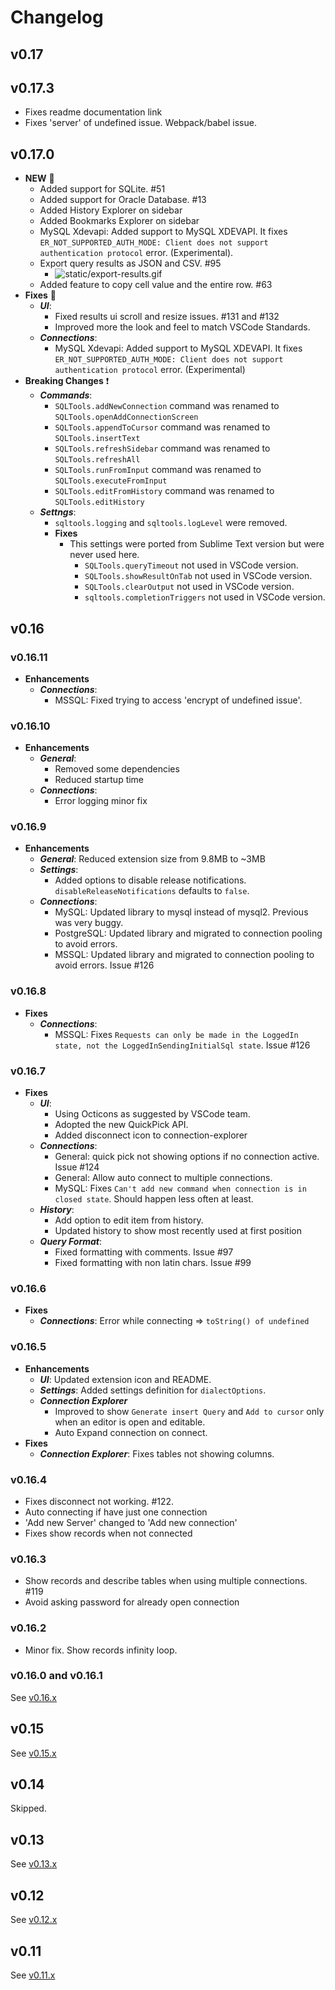 # Changelog

## v0.17

## v0.17.3

* Fixes readme documentation link
* Fixes 'server' of undefined issue. Webpack/babel issue.

## v0.17.0

* **NEW** 🎉
  * Added support for SQLite. \#51
  * Added support for Oracle Database. \#13
  * Added History Explorer on sidebar
  * Added Bookmarks Explorer on sidebar
  * MySQL Xdevapi: Added support to MySQL XDEVAPI. It fixes `ER_NOT_SUPPORTED_AUTH_MODE: Client does not support authentication protocol` error. \(Experimental\).
  * Export query results as JSON and CSV. \#95
    * ![static/export-results.gif](https://raw.githubusercontent.com/mtxr/vscode-sqltools/master/static/export-results.gif)
  * Added feature to copy cell value and the entire row. \#63
* **Fixes** 🔧
  * _**UI**_:
    * Fixed results ui scroll and resize issues. \#131 and \#132
    * Improved more the look and feel to match VSCode Standards.
  * _**Connections**_:
    * MySQL Xdevapi: Added support to MySQL XDEVAPI. It fixes `ER_NOT_SUPPORTED_AUTH_MODE: Client does not support authentication protocol` error. \(Experimental\)
* **Breaking Changes** ❗
  * _**Commands**_:
    * `SQLTools.addNewConnection` command was renamed to `SQLTools.openAddConnectionScreen`
    * `SQLTools.appendToCursor` command was renamed to `SQLTools.insertText`
    * `SQLTools.refreshSidebar` command was renamed to `SQLTools.refreshAll`
    * `SQLTools.runFromInput` command was renamed to `SQLTools.executeFromInput`
    * `SQLTools.editFromHistory` command was renamed to `SQLTools.editHistory`
  * _**Settngs**_:
    * `sqltools.logging` and `sqltools.logLevel` were removed.
    * **Fixes**
      * This settings were ported from Sublime Text version but were never used here.
        * `SQLTools.queryTimeout` not used in VSCode version.
        * `SQLTools.showResultOnTab` not used in VSCode version.
        * `SQLTools.clearOutput` not used in VSCode version.
        * `sqltools.completionTriggers` not used in VSCode version.

## v0.16

### v0.16.11

* **Enhancements**
  * _**Connections**_:
    * MSSQL: Fixed trying to access 'encrypt of undefined issue'.

### v0.16.10

* **Enhancements**
  * _**General**_:
    * Removed some dependencies
    * Reduced startup time
  * _**Connections**_:
    * Error logging minor fix

### v0.16.9

* **Enhancements**
  * _**General**_: Reduced extension size from 9.8MB to ~3MB
  * _**Settings**_:
    * Added options to disable release notifications. `disableReleaseNotifications` defaults to `false`.
  * _**Connections**_:
    * MySQL: Updated library to mysql instead of mysql2. Previous was very buggy.
    * PostgreSQL: Updated library and migrated to connection pooling to avoid errors.
    * MSSQL: Updated library and migrated to connection pooling to avoid errors. Issue \#126

### v0.16.8

* **Fixes**
  * _**Connections**_:
    * MSSQL: Fixes `Requests can only be made in the LoggedIn state, not the LoggedInSendingInitialSql state`. Issue \#126

### v0.16.7

* **Fixes**
  * _**UI**_:
    * Using Octicons as suggested by VSCode team.
    * Adopted the new QuickPick API.
    * Added disconnect icon to connection-explorer
  * _**Connections**_:
    * General: quick pick not showing options if no connection active. Issue \#124
    * General: Allow auto connect to multiple connections.
    * MySQL: Fixes `Can't add new command when connection is in closed state`. Should happen less often at least.
  * _**History**_:
    * Add option to edit item from history.
    * Updated history to show most recently used at first position
  * _**Query Format**_:
    * Fixed formatting with comments. Issue \#97
    * Fixed formatting with non latin chars. Issue \#99

### v0.16.6

* **Fixes**
  * _**Connections**_: Error while connecting =&gt; `toString() of undefined`

### v0.16.5

* **Enhancements**
  * _**UI**_: Updated extension icon and README.
  * _**Settings**_: Added settings definition for `dialectOptions`.
  * _**Connection Explorer**_
    * Improved to show  `Generate insert Query` and `Add to cursor` only when an editor is open and editable.
    * Auto Expand connection on connect.
* **Fixes**
  * _**Connection Explorer**_: Fixes tables not showing columns.

### v0.16.4

* Fixes disconnect not working. \#122.
* Auto connecting if have just one connection
* 'Add new Server' changed to 'Add new connection'
* Fixes show records when not connected

### v0.16.3

* Show records and describe tables when using multiple connections. \#119
* Avoid asking password for already open connection

### v0.16.2

* Minor fix. Show records infinity loop.

### v0.16.0 and v0.16.1

See [v0.16.x](https://github.com/mtxr/vscode-sqltools/blob/master/static/release-notes/v0.16.x.md)

## v0.15

See [v0.15.x](https://github.com/mtxr/vscode-sqltools/blob/master/static/release-notes/v0.15.x.md)

## v0.14

Skipped.

## v0.13

See [v0.13.x](https://github.com/mtxr/vscode-sqltools/blob/master/static/release-notes/v0.13.x.md)

## v0.12

See [v0.12.x](https://github.com/mtxr/vscode-sqltools/blob/master/static/release-notes/v0.12.x.md)

## v0.11

See [v0.11.x](https://github.com/mtxr/vscode-sqltools/blob/master/static/release-notes/v0.11.x.md)
